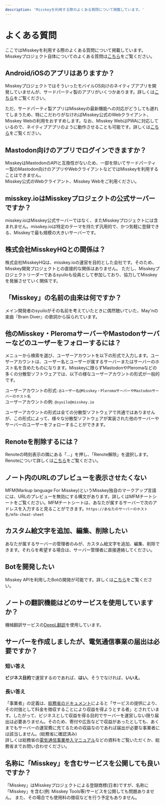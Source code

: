 ```yaml
---
description: 'Misskeyを利用する際のよくある質問について掲載しています。'
---
```


# よくある質問

ここではMisskeyを利用する際のよくある質問について掲載しています。<br>
Misskeyプロジェクト自体についてのよくある質問は[こちら](../../about-misskey#よくある質問)をご覧ください。

## Android/iOSのアプリはありますか？

MisskeyプロジェクトではそういったモバイルOS向けのネイティブアプリを開発していませんが、サードパーティ製のアプリがいくつかあります。詳しくは[こちら](./apps)をご覧ください。<br>

ただ、サードパーティ製アプリはMisskeyの最新機能への対応がどうしても遅れてしまうため、特にこだわりがなければMisskey公式のWebクライアント、Misskey Webの利用をおすすめします。なお、Misskey WebはPWAに対応しているので、ネイティブアプリのように動作させることも可能です。詳しくは[こちら](todo)をご覧ください。

## Mastodon向けのアプリでログインできますか？

MisskeyはMastodonのAPIと互換性がないため、一部を除いてサードパーティー製のMastodon向けのアプリやWebクライアントなどではMisskeyを利用することはできません。<br>
Misskey公式のWebクライアント、Misskey Webをご利用ください。

## misskey.ioはMisskeyプロジェクトの公式サーバーですか？

misskey.ioはMisskey公式サーバーではなく、またMisskeyプロジェクトには含まれません。misskey.ioは特定のテーマを持たず汎用的で、かつ気軽に登録できる、Misskeyで最も規模の大きいサーバーです。

## 株式会社MisskeyHQとの関係は？

株式会社MisskeyHQは、misskey.ioの運営を目的とした会社です。そのため、Misskey開発プロジェクトとの直接的な関係はありません。
ただし、Misskeyプロジェクトリーダーであるsyuiloも役員として参加しており、協力してMisskeyを発展させていく関係です。

## 「Misskey」の名前の由来は何ですか？

メイン開発者のsyuiloがその名前を考えていたときに偶然聴いていた、May'nの楽曲『Brain Diver』の歌詞から採られています。

## 他のMisskey・PleromaサーバーやMastodonサーバーなどのユーザーをフォローするには？

メニューから検索を選び、ユーザーアカウントを以下の形式で入力します。ユーザーアカウントは、ユーザー名とユーザーが属するサーバーまたはサーバーのホスト名を含めたものになります。Misskeyに限らずMastodonやPleromaなどの多くの分散型ソフトウェアでは、以下の様なユーザーアカウントの形式が一般的です。<br>

ユーザーアカウントの形式: `@ユーザー名@Misskey・PleromaサーバーやMastodonサーバーのホスト名`<br>
ユーザーアカウントの例: `@syuilo@misskey.io`<br>

ユーザーアカウントの形式は全ての分散型ソフトウェアで共通ではありませんが、この形式によって、様々な分散型ソフトウェアが実装された他のサーバーやサーバーのユーザーをフォローすることができます。

## Renoteを削除するには？

Renoteの時刻表示の隣にある「...」を押し、「Renote解除」を選択します。<br>
Renoteについて詳しくは[こちら](../features/note/#renote)をご覧ください。

## ノート内のURLのプレビューを表示させたくない

MFM(Markup language For Misskey)というMisskey独自のマークアップ言語には、URLのプレビューを無効にする構文があります。詳しくはMFMチートシートをご覧ください。MFMチートシートは、あなたが属するサーバーで次のアドレスを入力すると見ることができます。`https://あなたのサーバーのホスト名/mfm-cheat-sheet`

## カスタム絵文字を追加、編集、削除したい

あなたが属するサーバーの管理者のみが、カスタム絵文字を追加、編集、削除できます。それらを希望する場合は、サーバー管理者に直接連絡してください。

## Botを開発したい

Misskey APIを利用したBotの開発が可能です。詳しくは[こちら](../../for-developers/api/)をご覧ください。

## ノートの翻訳機能はどのサービスを使用していますか？

機械翻訳サービスの[DeepL翻訳](https://www.deepl.com/)を使用しています。

## サーバーを作成しましたが、電気通信事業の届出は必要ですか？

### 短い答え

**ビジネス目的**で運営するのであれば、**はい**。そうでなければ、**いいえ**。

### 長い答え

「事業者」の定義は、[総務省のドキュメント](https://www.soumu.go.jp/main_content/000477428.pdf)によると「サービスの提供により、その対価として料⾦を徴収することにより収益を得ようとする者」とされています。したがって、ビジネスとして収益を得る目的でサーバーを運営しない限り届出は必要ありません。そのため、寄付や広告などで収益があったとしても、あくまでもサーバーの運営費に充てるための収益なのであれば届出が必要な事業者には該当しません。(総務省に確認済み)<br>
詳しくは総務省の[電気通信事業参入マニュアル](https://www.soumu.go.jp/main_content/000477428.pdf)などの資料をご覧いただくか、総務省までお問い合わせください。

## 名称に「Misskey」を含むサービスを公開しても良いですか？

「Misskey」はMisskeyプロジェクトによる登録商標(日本)ですが、名称に「Misskey」を含む(例: Misskey Tools等)サービスを公開しても問題ありません。
また、その場合でも使用料の徴収などを行う予定もありません。

